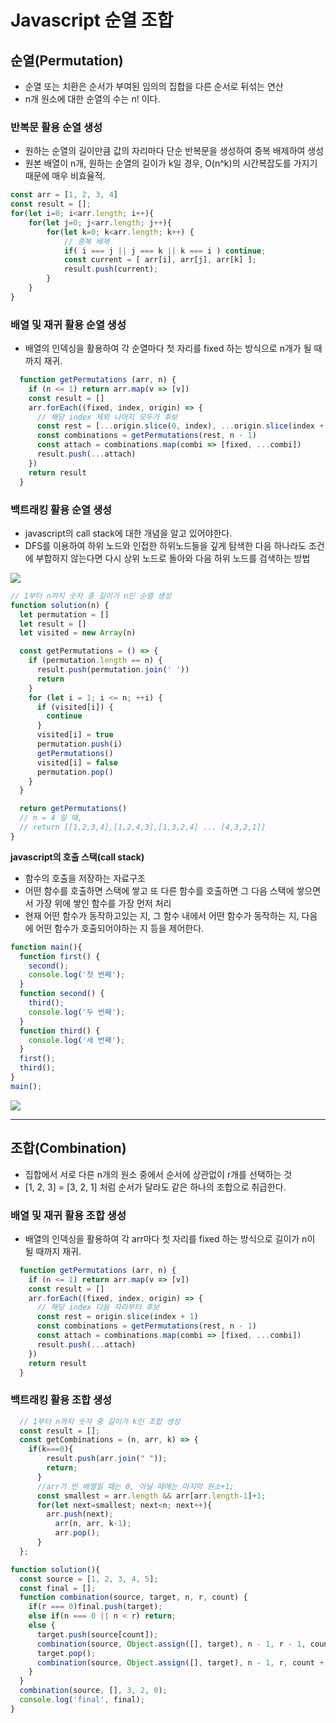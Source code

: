 

# Javascript 순열 조합

## 순열(Permutation)
  - 순열 또는 치환은 순서가 부여된 임의의 집합을 다른 순서로 뒤섞는 연산
  - n개 원소에 대한 순열의 수는 n! 이다.

### 반복문 활용 순열 생성
  - 원하는 순열의 길이만큼 값의 자리마다 단순 반복문을 생성하여 중복 배제하여 생성
  - 원본 배열이 n개, 원하는 순열의 길이가 k일 경우, O(n^k)의 시간복잡도를 가지기 때문에 매우 비효율적.

  ```javascript
  const arr = [1, 2, 3, 4]
  const result = []; 
  for(let i=0; i<arr.length; i++){
      for(let j=0; j<arr.length; j++){
          for(let k=0; k<arr.length; k++) {
              // 중복 배제
              if( i === j || j === k || k === i ) continue;
              const current = [ arr[i], arr[j], arr[k] ];
              result.push(current);
          }
      }
  }
  ```

### 배열 및 재귀 활용 순열 생성
  - 배열의 인덱싱을 활용하여 각 순열마다 첫 자리를 fixed 하는 방식으로 n개가 될 때까지 재귀.

  ```javascript
    function getPermutations (arr, n) {
      if (n <= 1) return arr.map(v => [v])
      const result = []
      arr.forEach((fixed, index, origin) => {
        // 해당 index 제외 나머지 모두가 후보
        const rest = [...origin.slice(0, index), ...origin.slice(index + 1)]
        const combinations = getPermutations(rest, n - 1)
        const attach = combinations.map(combi => [fixed, ...combi])
        result.push(...attach)
      })
      return result
    }
  ```




### 백트래킹 활용 순열 생성
  - javascript의 call stack에 대한 개념을 알고 있어야한다.
  - DFS를 이용하여 하위 노드와 인접한 하위노드들을 깊게 탐색한 다음 하나라도 조건에 부합하지 않는다면 다시 상위 노드로 돌아와 다음 하위 노드를 검색하는 방법

<img src="https://blog.kakaocdn.net/dn/xySAt/btqIGmAQHPP/wrhgIionpkG8JQg03ZAGb1/img.png">

  ```javascript
  // 1부터 n까지 숫자 중 길이가 n인 순열 생성
  function solution(n) {
    let permutation = []
    let result = []
    let visited = new Array(n)

    const getPermutations = () => {
      if (permutation.length == n) {
        result.push(permutation.join(' '))
        return
      }
      for (let i = 1; i <= n; ++i) {
        if (visited[i]) {
          continue
        }
        visited[i] = true
        permutation.push(i)
        getPermutations()
        visited[i] = false
        permutation.pop()
      }
    }

    return getPermutations()
    // n = 4 일 때,
    // return [[1,2,3,4],[1,2,4,3],[1,3,2,4] ... [4,3,2,1]]
  } 
  ```



**javascript의 호출 스택(call stack)**
  - 함수의 호출을 저장하는 자료구조
  - 어떤 함수를 호출하면 스택에 쌓고 또 다른 함수를 호출하면 그 다음 스택에 쌓으면서 가장 위에 쌓인 함수를 가장 먼저 처리
  - 현재 어떤 함수가 동작하고있는 지, 그 함수 내에서 어떤 함수가 동작하는 지, 다음에 어떤 함수가 호출되어야하는 지 등을 제어한다.
```javascript
function main(){
  function first() {
    second();
    console.log('첫 번째');
  }
  function second() {
    third();
    console.log('두 번째');
  }
  function third() {
    console.log('세 번째');
  }
  first();
  third();
}
main();
```

<img src="https://cdn.filestackcontent.com/SuD6onjdQMJuiUmfAULQ">


<hr/>

## 조합(Combination)
  - 집합에서 서로 다른 n개의 원소 중에서 순서에 상관없이 r개를 선택하는 것
  - [1, 2, 3] = [3, 2, 1] 처럼 순서가 달라도 같은 하나의 조합으로 취급한다.

### 배열 및 재귀 활용 조합 생성
  - 배열의 인덱싱을 활용하여 각 arr마다 첫 자리를 fixed 하는 방식으로 길이가 n이 될 때까지 재귀.

  ```javascript
    function getPermutations (arr, n) {
      if (n <= 1) return arr.map(v => [v])
      const result = []
      arr.forEach((fixed, index, origin) => {
        // 해당 index 다음 자리부터 후보
        const rest = origin.slice(index + 1)
        const combinations = getPermutations(rest, n - 1)
        const attach = combinations.map(combi => [fixed, ...combi])
        result.push(...attach)
      })
      return result
    }
  ```

### 백트래킹 활용 조합 생성

```javascript
  // 1부터 n까지 숫자 중 길이가 k인 조합 생성
  const result = [];
  const getCombinations = (n, arr, k) => {
  	if(k===0){
      	result.push(arr.join(" "));
      	return;
      }
      //arr가 빈 배열일 때는 0, 아닐 때에는 마지막 원소+1;
      const smallest = arr.length && arr[arr.length-1]+1;
      for(let next=smallest; next<n; next++){
      	arr.push(next);
          arr(n, arr, k-1);
          arr.pop();
      }
  };
```

```javascript
function solution(){
  const source = [1, 2, 3, 4, 5];
  const final = [];
  function combination(source, target, n, r, count) {
    if(r === 0)final.push(target);
    else if(n === 0 || n < r) return;
    else { 
      target.push(source[count]);
      combination(source, Object.assign([], target), n - 1, r - 1, count + 1);
      target.pop();
      combination(source, Object.assign([], target), n - 1, r, count + 1);
    }
  }
  combination(source, [], 3, 2, 0);
  console.log('final', final);
}
```
